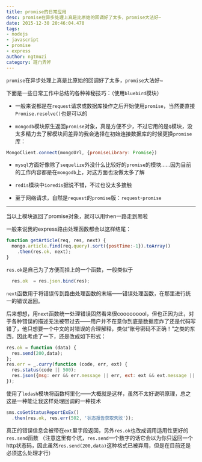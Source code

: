 ```yaml
---
title: promise的日常应用    
desc: promise在异步处理上真是比原始的回调好了太多，promise大法好~  
date: 2015-12-30 20:46:04.470
tags: 
- nodejs
- javascript
- promise
- express  
author: ngtmuzi  
category: 班门弄斧  
---
```


`promise`在异步处理上真是比原始的回调好了太多，`promise`大法好~


下面是一些日常工作中总结的各种神秘技巧：（使用`bluebird`模块）

* 一般来说都是在`request`请求或数据库操作之后开始使用`promise`，当然要直接`Promise.resolve()`也是可以的

* `mongodb`模块原生返回`promise`对象，真是方便不少，不过它用的是`Q`模块，没太多精力去了解模块间差异的我会选择在初始连接数据库的时候更换`promise`库：
```javascript
MongoClient.connect(mongoUrl, {promiseLibrary: Promise})
```
* `mysql`方面好像除了`sequelize`外没什么比较好的`promise`的模块……因为目前的工作内容都是在`mongodb`上，对这方面也没做太多了解

* `redis`模块中`ioredis`据说不错，不过也没太多接触

* 至于网络请求，自然是`request`的`promise`版：`request`-`promise`

---


当以上模块返回了promise对象，就可以用then一路走到黑啦


一般来说我的express路由处理函数都会以这样结尾：
```javascript
function getArticle(req, res, next) {
  mongo.article.find(req.query).sort({postTime:-1}).toArray()
    .then(res.ok, next);
}
```

`res.ok`是自己为了方便而挂上的一个函数，一般类似于  

```javascript
  res.ok  = res.json.bind(res);
```


`next`函数用于将错误传到路由处理函数的末端——错误处理函数，在那里进行统一的错误返回。


后来想想，用`next`函数统一处理错误固然看来很cooooooool，但也正因为此，对于各种错误的描述无法被带过去——用户并不在意你到底是数据库炸了还是代码写错了，他只想要一个中文的对错误的合理解释，类似“账号密码不正确！”之类的东西，因此考虑了一下，还是改成如下形式：

```javascript
res.ok = function (data) {
  res.send(200,data);
};
res.err = _.curry(function (code, err, ext) {
  res.status(code || 500);
  res.json({msg: err && err.message || err, ext: ext && ext.message || ext});
});
```

使用了`lodash`模块将函数柯里化——大概就是这样，虽然不太好说明原理，总之这是一种能让我这样处理回调的一种技术

```javascript
sms.csGetStatusReportExEx()
  .then(res.ok, res.err(502, '状态报告获取失败'));
```

真正的错误信息会被带在`ext`里字段返回，另外`res.ok`也改成调用适用性更好的`res.send`函数
（注意这里有个坑，`res.send`一个数字的话它会以为你只返回一个http状态码，因此虽然`res.send(200,data)`这种格式已被弃用，但是在目前还是必须这么处理才行）